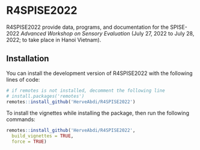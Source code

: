 
<!-- README.md is generated from README.Rmd. Please edit that file -->

# R4SPISE2022

<!-- badges: start -->
<!-- badges: end -->

R4SPISE2022 provide data, programs, and documentation for the SPISE-2022
*Advanced Workshop on Sensory Evaluation* (July 27, 2022 to July 28,
2022; to take place in Hanoi Vietnam).

## Installation

You can install the development version of R4SPISE2022 with the
following lines of code:

``` r
# if remotes is not installed, decomment the following line
# install.packages('remotes')
remotes::install_github('HerveAbdi/R4SPISE2022')
```

To install the vignettes while installing the package, then run the
following commands:

``` r
remotes::install_github('HerveAbdi/R4SPISE2022', 
  build_vignettes = TRUE,
  force = TRUE)
```
